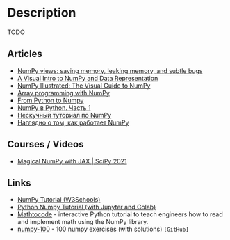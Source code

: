 # Description

TODO


## Articles

- [NumPy views: saving memory, leaking memory, and subtle bugs](https://pythonspeed.com/articles/numpy-memory-views/)
- [A Visual Intro to NumPy and Data Representation](https://jalammar.github.io/visual-numpy/)
- [NumPy Illustrated: The Visual Guide to NumPy](https://betterprogramming.pub/numpy-illustrated-the-visual-guide-to-numpy-3b1d4976de1d)
- [Array programming with NumPy](https://www.nature.com/articles/s41586-020-2649-2)
- [From Python to Numpy](https://www.labri.fr/perso/nrougier/from-python-to-numpy/)
- [NumPy в Python. Часть 1](https://habr.com/ru/post/352678/)
- [Нескучный туториал по NumPy](https://habr.com/ru/post/469355/)
- [Наглядно о том, как работает NumPy](https://habr.com/ru/company/skillfactory/blog/564240/)


## Courses / Videos

- [Magical NumPy with JAX | SciPy 2021](https://youtu.be/DmR36wtel4Y)


## Links

- [NumPy Tutorial (W3Schools)](https://www.w3schools.com/python/numpy/default.asp)
- [Python Numpy Tutorial (with Jupyter and Colab)](https://cs231n.github.io/python-numpy-tutorial/)
- [Mathtocode](https://mathtocode.com/) - interactive Python tutorial to teach engineers how to read and implement math using the NumPy library.
- [numpy-100](https://github.com/rougier/numpy-100) - 100 numpy exercises (with solutions) `[GitHub]`
